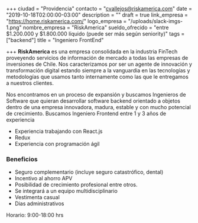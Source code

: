 +++
ciudad = "Providencia"
contacto = "cvallejos@riskamerica.com"
date = "2019-10-18T02:00:00-03:00"
description = ""
draft = true
link_empresa = "https://home.riskamerica.com/"
logo_empresa = "/uploads/slack-imgs-1.png"
nombre_empresa = "RiskAmerica"
sueldo_ofrecido = "entre $1.200.000 y $1.800.000 líquido (puede ser más según seniority)"
tags = ["backend"]
title = "Ingeniero FrontEnd"

+++
**RiskAmerica** es una empresa consolidada en la industria FinTech proveyendo servicios de información de mercado a todas las empresas de inversiones de Chile. Nos caracterizamos por ser un agente de innovación y transformación digital estando siempre a la vanguardia en las tecnologías y metodologías que usamos tanto internamente como las que le entregamos a nuestros clientes.

Nos encontramos en un proceso de expansión y buscamos Ingenieros de Software que quieran desarrollar software backend orientado a objetos dentro de una empresa innovadora, madura, estable y con mucho potencial de crecimiento.  Buscamos Ingeniero Frontend entre 1 y 3 años de experiencia

* Experiencia trabajando con React.js
* Redux
* Experiencia con programación ágil

### Beneficios

* Seguro complementario (incluye seguro catastrófico, dental)
* Incentivo al ahorro APV
* Posibilidad de crecimiento profesional entre otros.
* Se integrará a un equipo multidisciplinario
* Vestimenta casual
* Dias administrativos

Horario: 9:00-18:00 hrs